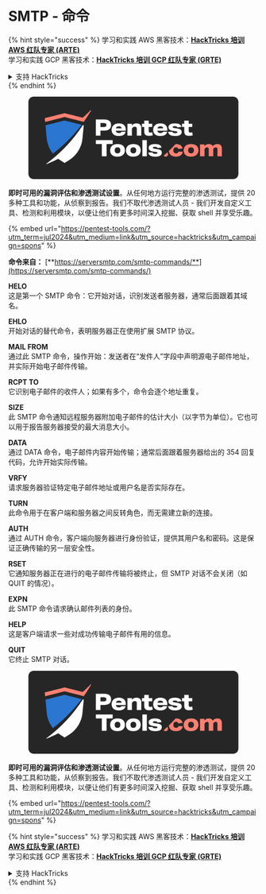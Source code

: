 # SMTP - 命令

{% hint style="success" %}
学习和实践 AWS 黑客技术：<img src="/.gitbook/assets/arte.png" alt="" data-size="line">[**HackTricks 培训 AWS 红队专家 (ARTE)**](https://training.hacktricks.xyz/courses/arte)<img src="/.gitbook/assets/arte.png" alt="" data-size="line">\
学习和实践 GCP 黑客技术：<img src="/.gitbook/assets/grte.png" alt="" data-size="line">[**HackTricks 培训 GCP 红队专家 (GRTE)**<img src="/.gitbook/assets/grte.png" alt="" data-size="line">](https://training.hacktricks.xyz/courses/grte)

<details>

<summary>支持 HackTricks</summary>

* 查看 [**订阅计划**](https://github.com/sponsors/carlospolop)!
* **加入** 💬 [**Discord 群组**](https://discord.gg/hRep4RUj7f) 或 [**Telegram 群组**](https://t.me/peass) 或 **关注** 我们的 **Twitter** 🐦 [**@hacktricks\_live**](https://twitter.com/hacktricks\_live)**.**
* **通过向** [**HackTricks**](https://github.com/carlospolop/hacktricks) 和 [**HackTricks Cloud**](https://github.com/carlospolop/hacktricks-cloud) GitHub 仓库提交 PR 分享黑客技巧。

</details>
{% endhint %}

<figure><img src="/.gitbook/assets/pentest-tools.svg" alt=""><figcaption></figcaption></figure>

**即时可用的漏洞评估和渗透测试设置**。从任何地方运行完整的渗透测试，提供 20 多种工具和功能，从侦察到报告。我们不取代渗透测试人员 - 我们开发自定义工具、检测和利用模块，以便让他们有更多时间深入挖掘、获取 shell 并享受乐趣。

{% embed url="https://pentest-tools.com/?utm_term=jul2024&utm_medium=link&utm_source=hacktricks&utm_campaign=spons" %}

**命令来自：** [**https://serversmtp.com/smtp-commands/**](https://serversmtp.com/smtp-commands/)

**HELO**\
这是第一个 SMTP 命令：它开始对话，识别发送者服务器，通常后面跟着其域名。

**EHLO**\
开始对话的替代命令，表明服务器正在使用扩展 SMTP 协议。

**MAIL FROM**\
通过此 SMTP 命令，操作开始：发送者在“发件人”字段中声明源电子邮件地址，并实际开始电子邮件传输。

**RCPT TO**\
它识别电子邮件的收件人；如果有多个，命令会逐个地址重复。

**SIZE**\
此 SMTP 命令通知远程服务器附加电子邮件的估计大小（以字节为单位）。它也可以用于报告服务器接受的最大消息大小。

**DATA**\
通过 DATA 命令，电子邮件内容开始传输；通常后面跟着服务器给出的 354 回复代码，允许开始实际传输。

**VRFY**\
请求服务器验证特定电子邮件地址或用户名是否实际存在。

**TURN**\
此命令用于在客户端和服务器之间反转角色，而无需建立新的连接。

**AUTH**\
通过 AUTH 命令，客户端向服务器进行身份验证，提供其用户名和密码。这是保证正确传输的另一层安全性。

**RSET**\
它通知服务器正在进行的电子邮件传输将被终止，但 SMTP 对话不会关闭（如 QUIT 的情况）。

**EXPN**\
此 SMTP 命令请求确认邮件列表的身份。

**HELP**\
这是客户端请求一些对成功传输电子邮件有用的信息。

**QUIT**\
它终止 SMTP 对话。

<figure><img src="/.gitbook/assets/pentest-tools.svg" alt=""><figcaption></figcaption></figure>

**即时可用的漏洞评估和渗透测试设置**。从任何地方运行完整的渗透测试，提供 20 多种工具和功能，从侦察到报告。我们不取代渗透测试人员 - 我们开发自定义工具、检测和利用模块，以便让他们有更多时间深入挖掘、获取 shell 并享受乐趣。

{% embed url="https://pentest-tools.com/?utm_term=jul2024&utm_medium=link&utm_source=hacktricks&utm_campaign=spons" %}

{% hint style="success" %}
学习和实践 AWS 黑客技术：<img src="/.gitbook/assets/arte.png" alt="" data-size="line">[**HackTricks 培训 AWS 红队专家 (ARTE)**](https://training.hacktricks.xyz/courses/arte)<img src="/.gitbook/assets/arte.png" alt="" data-size="line">\
学习和实践 GCP 黑客技术：<img src="/.gitbook/assets/grte.png" alt="" data-size="line">[**HackTricks 培训 GCP 红队专家 (GRTE)**<img src="/.gitbook/assets/grte.png" alt="" data-size="line">](https://training.hacktricks.xyz/courses/grte)

<details>

<summary>支持 HackTricks</summary>

* 查看 [**订阅计划**](https://github.com/sponsors/carlospolop)!
* **加入** 💬 [**Discord 群组**](https://discord.gg/hRep4RUj7f) 或 [**Telegram 群组**](https://t.me/peass) 或 **关注** 我们的 **Twitter** 🐦 [**@hacktricks\_live**](https://twitter.com/hacktricks\_live)**.**
* **通过向** [**HackTricks**](https://github.com/carlospolop/hacktricks) 和 [**HackTricks Cloud**](https://github.com/carlospolop/hacktricks-cloud) GitHub 仓库提交 PR 分享黑客技巧。

</details>
{% endhint %}
